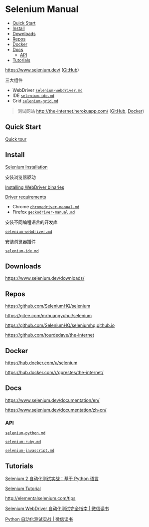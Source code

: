 <!-- omit in toc -->
# Selenium Manual

- [Quick Start](#quick-start)
- [Install](#install)
- [Downloads](#downloads)
- [Repos](#repos)
- [Docker](#docker)
- [Docs](#docs)
  - [API](#api)
- [Tutorials](#tutorials)

<https://www.selenium.dev/> ([GitHub](https://github.com/SeleniumHQ/seleniumhq.github.io))

三大组件

- WebDriver [`selenium-webdriver.md`](selenium-webdriver.md)
- IDE [`selenium-ide.md`](selenium-ide.md)
- Grid [`selenium-grid.md`](selenium-grid.md)

> 测试网站 <http://the-internet.herokuapp.com/> ([GitHub](https://github.com/tourdedave/the-internet), [Docker](https://hub.docker.com/r/gprestes/the-internet/))

## Quick Start

[Quick tour](https://www.selenium.dev/documentation/en/getting_started/quick/)

## Install

[Selenium Installation](https://www.selenium.dev/documentation/en/selenium_installation/)

安装浏览器驱动

[Installing WebDriver binaries](https://www.selenium.dev/documentation/en/selenium_installation/installing_webdriver_binaries/)

[Driver requirements](https://www.selenium.dev/documentation/en/webdriver/driver_requirements/)

- Chrome [`chromedriver-manual.md`](/manuals/test/selenium/drivers/chromedriver-manual.md)
- Firefox [`geckodriver-manual.md`](/manuals/test/selenium/drivers/geckodriver-manual.md)

安装不同编程语言的开发库

[`selenium-webdriver.md`](selenium-webdriver.md#install)

安装浏览器插件

[`selenium-ide.md`](selenium-ide.md)

## Downloads

<https://www.selenium.dev/downloads/>

## Repos

<https://github.com/SeleniumHQ/selenium>

<https://gitee.com/mrhuangyuhui/selenium>

<https://github.com/SeleniumHQ/seleniumhq.github.io>

<https://github.com/tourdedave/the-internet>

## Docker

<https://hub.docker.com/u/selenium>

<https://hub.docker.com/r/gprestes/the-internet/>

<!-- #selenium-doc -->
## Docs

<https://www.selenium.dev/documentation/en/>

<https://www.selenium.dev/documentation/zh-cn/>

<!-- #selenium-api -->
### API

[`selenium-python.md`](/manuals/test/selenium/api/selenium-python.md)

[`selenium-ruby.md`](/manuals/test/selenium/api/selenium-ruby.md)

[`selenium-javascript.md`](/manuals/test/selenium/api/selenium-javascript.md)

<!-- #selenium-tutorial -->
## Tutorials

[Selenium 2 自动化测试实战：基于 Python 语言](/tutorials/selenium/selenium2-python/README.md)

[Selenium Tutorial](/tutorials/selenium/selenium-tutorial/README.md)

<http://elementalselenium.com/tips>

[Selenium WebDriver 自动化测试完全指南 | 微信读书](https://weread.qq.com/web/reader/c0f3282071db56fec0f0455)

[Python 自动化测试实战 | 微信读书](https://weread.qq.com/web/reader/51f32ee07184553651ffe52)
